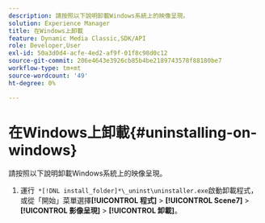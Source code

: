 ```yaml
---
description: 請按照以下說明卸載Windows系統上的映像呈現。
solution: Experience Manager
title: 在Windows上卸載
feature: Dynamic Media Classic,SDK/API
role: Developer,User
exl-id: 50a3d0d4-acfe-4ed2-af9f-01f8c98d0c12
source-git-commit: 206e4643e3926cb85b4be2189743578f88180be7
workflow-type: tm+mt
source-wordcount: '49'
ht-degree: 0%

---
```


# 在Windows上卸載{#uninstalling-on-windows}

請按照以下說明卸載Windows系統上的映像呈現。

1. 運行` *[!DNL install_folder]*\_uninst\uninstaller.exe`啟動卸載程式，或從「開始」菜單選擇&#x200B;**[!UICONTROL 程式]** > **[!UICONTROL Scene7]** > **[!UICONTROL 影像呈現]** > **[!UICONTROL 卸載]**。
